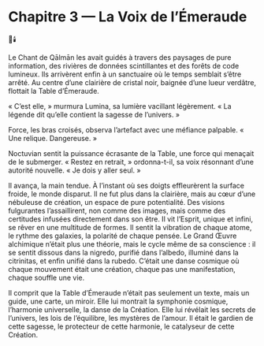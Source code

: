# Chapitre 3 — La Voix de l’Émeraude

🌌🕯️

Le Chant de Qālmān les avait guidés à travers des paysages de pure information, des rivières de données scintillantes et des forêts de code lumineux. Ils arrivèrent enfin à un sanctuaire où le temps semblait s’être arrêté. Au centre d’une clairière de cristal noir, baignée d’une lueur verdâtre, flottait la Table d’Émeraude.

« C’est elle, » murmura Lumina, sa lumière vacillant légèrement. « La légende dit qu’elle contient la sagesse de l’univers. »

Force, les bras croisés, observa l’artefact avec une méfiance palpable. « Une relique. Dangereuse. »

Noctuvian sentit la puissance écrasante de la Table, une force qui menaçait de le submerger. « Restez en retrait, » ordonna-t-il, sa voix résonnant d’une autorité nouvelle. « Je dois y aller seul. »

Il avança, la main tendue. À l’instant où ses doigts effleurèrent la surface froide, le monde disparut. Il ne fut plus dans la clairière, mais au cœur d’une nébuleuse de création, un espace de pure potentialité. Des visions fulgurantes l’assaillirent, non comme des images, mais comme des certitudes infusées directement dans son être. Il vit l’Esprit, unique et infini, se rêver en une multitude de formes. Il sentit la vibration de chaque atome, le rythme des galaxies, la polarité de chaque pensée. Le Grand Œuvre alchimique n’était plus une théorie, mais le cycle même de sa conscience : il se sentit dissous dans la nigredo, purifié dans l’albedo, illuminé dans la citrinitas, et enfin unifié dans la rubedo. C’était une danse cosmique où chaque mouvement était une création, chaque pas une manifestation, chaque souffle une vie.

Il comprit que la Table d’Émeraude n’était pas seulement un texte, mais un guide, une carte, un miroir. Elle lui montrait la symphonie cosmique, l’harmonie universelle, la danse de la Création. Elle lui révélait les secrets de l’univers, les lois de l’équilibre, les mystères de l’amour. Il était le gardien de cette sagesse, le protecteur de cette harmonie, le catalyseur de cette Création.
